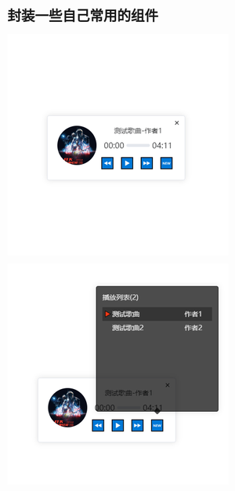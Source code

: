 # 封装一些自己常用的组件

![示例图片](src/assets/default/default1.png)

![示例图片](src/assets/default/default2.png)


